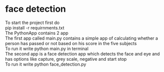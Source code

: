# face detection
To start the project first do <br>
pip install -r requirnments.txt<br>
The PythonApp contains 2 app<br>
The first app called main.py contains a simple app of calculating whether a person has passed or not based on his score in the five subjects<br>
To run it write python main.py in terminal<br>
The second app is a face detection app which detects the face and eye and has options like capture, grey scale, negative and start stop<br>
To run it write python face_detection.py
